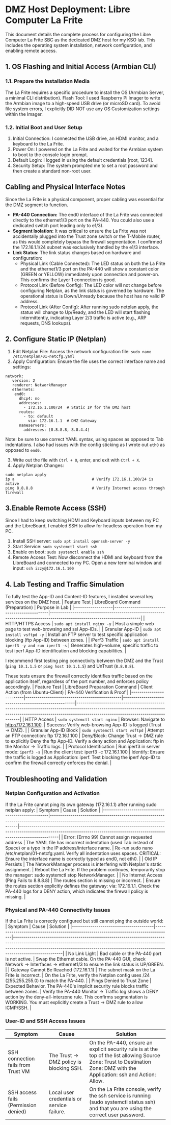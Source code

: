 # DMZ Host Deployment: Libre Computer La Frite

This document details the complete process for configuring the Libre Computer La Frite SBC as the dedicated $\text{DMZ}$ host for my KSO lab. This includes the operating system installation, network configuration, and enabling remote access.
## 1. OS Flashing and Initial Access (Armbian CLI)
### 1.1. Prepare the Installation Media
The $\text{La Frite}$ requires a specific procedure to install the OS (Armbian Server, a minimal CLI distribution).
Flash Tool: I used Raspberry Pi Imager to write the Armbian image to a high-speed USB drive (or microSD card).
To avoid file system errors, I explicitly DID NOT use any OS Customization settings within the Imager.

### 1.2. Initial Boot and User Setup
1. Initial Connection: I connected the USB drive, an $\text{HDMI}$ monitor, and a keyboard to the La Frite.
2. Power On: I powered on the La Frite and waited for the Armbian system to boot to the console login prompt.
3. Default Login: I logged in using the default credentials [root, 1234].
4. Security Setup: The system prompted me to set a root password and then create a standard non-root user.

## Cabling and Physical Interface Notes
Since the La Frite is a physical component, proper cabling was essential for the $\text{DMZ}$ segment to function.
* **PA-440 Connection:** The $\text{end0}$ interface of the $\text{La Frite}$ was connected directly to the $\text{ethernet1/3}$ port on the PA-440. You could also use a dedicated switch port leading only to $\text{e1/3}$).
* **Segment Isolation:** It was critical to ensure the La Frite was not accidentally plugged into the $\text{Trust}$ zone switch or the T-Mobile router, as this would completely bypass the firewall segmentation. I confirmed the $\text{172.16.1.1/24}$ subnet was exclusively handled by the  $\text{e1/3}$ interface.
* **Link Status:** The link status changes based on hardware and configuration:
   * Physical Link (Cable Connected): The LED status on both the La Frite and the $\text{ethernet1/3}$ port on the PA-440 will show a constant color (GREEN or YELLOW) immediately upon connection and power-on. This confirms the Layer 1 connection is good.
   * Protocol Link (Before Config): The LED color will not change before configuring Netplan, as the link status is governed by hardware. The operational status is Down/Unready because the host has no valid IP address.
   * Protocol Link (After Config): After running sudo netplan apply, the status will change to Up/Ready, and the LED will start flashing intermittently, indicating Layer 2/3 traffic is active (e.g., ARP requests, DNS lookups).

## 2. Configure Static IP (Netplan)
1. Edit Netplan File: Access the network configuration file: `sudo nano /etc/netplan/01-netcfg.yaml`
2. Apply Configuration: Ensure the file uses the correct interface name and settings:
```
network:
   version: 2
   renderer: NetworkManager
   ethernets:
    end0:
      dhcp4: no
      addresses:
        - 172.16.1.100/24  # Static IP for the DMZ host
      routes:
        - to: default
          via: 172.16.1.1  # DMZ Gateway
      nameservers:
        addresses: [8.8.8.8, 8.8.4.4]
```
  Note: be sure to use correct YAML syntax, using spaces as opposed to Tab indentations. I also had issues with the config sticking as I wrote out `eth0` as opposed to `end0`.
  
3. Write out the file with `Ctrl + O`, enter, and exit with `Ctrl + X`.
4. Apply Netplan Changes:
```
sudo netplan apply
ip a                                  # Verify 172.16.1.100/24 is active
ping 8.8.8.8                          # Verify Internet access through firewall
```
## 3.Enable Remote Access (SSH)
Since I had to keep switching HDMI and Keyboard inputs between my PC and the LibreBoard, I enabled SSH to allow for headless operation from my PC.
1. Install SSH server:
`sudo apt install openssh-server -y`
2. Start Service:
`sudo systemctl start ssh`
3. Enable on boot:
`sudo systemctl enable ssh`
4. Remote Access Test: Now disconnect the HDMI and keyboard from the LibreBoard and connected to my PC. Open a new terminal window and input:
`ssh izzy@172.16.1.100`

## 4. Lab Testing and Traffic Simulation
To fully test the App-ID and Content-ID features, I installed several key services on the DMZ host.
| Feature Test      | LibreBoard Command (Preparation)             | Purpose in Lab                                                                                                           |
|-------------------|----------------------------------------------|--------------------------------------------------------------------------------------------------------------------------|
| HTTP/HTTPS Access | `sudo apt install nginx -y`                    | Host a simple web page to test $\text{web-browsing}$ and $\text{ssl}$ $\text{App-IDs}$.                                  |
| Granular App-ID   | `sudo apt install vsftpd -y`                   | Install an $\text{FTP}$ server to test specific application blocking ($\text{ftp}$ $\text{App-ID}$) between zones.       |
| iPerf3 Traffic    | `sudo apt install iperf3 -y and run iperf3 -s` | Generates high-volume, specific traffic to test $\text{iperf}$ $\text{App-ID}$ identification and blocking capabilities. |

I recommend first testing ping connectivity between the $\text{DMZ}$ and the $\text{Trust}$ (`ping 10.1.1.5` or `ping host 10.1.1.5`) and $\text{UnTrust}$ (`8.8.8.8`).

These tests ensure the firewall correctly identifies traffic based on the application itself, regardless of the port number, and enforces policy accordingly.
| Feature Test            | LibreBoard Preparation Command                | Client Action (from Ubuntu-Client)                   | PA-440 Verification & Proof                                                                                                                                                                                  |
|-------------------------|-----------------------------------------------|------------------------------------------------------|--------------------------------------------------------------------------------------------------------------------------------------------------------------------------------------------------------------|
| HTTP Access             | `sudo systemctl start nginx`                    | Browser: Navigate to http://172.16.1.100.            | Success: Verify $\text{web-browsing}$ App-ID is logged ($\text{Trust} \rightarrow \text{DMZ}$).                                                                                                              |
| Granular App-ID Block   | `sudo systemctl start vsftpd`                   | Attempt an $\text{FTP}$ connection: ftp 172.16.1.100 | Deny/Block: Change $\text{Trust} \rightarrow \text{DMZ}$ rule to explicitly Deny the $\text{ftp}$ App-ID. Verify a deny action and Application: ftp in the $\text{Monitor} \rightarrow \text{Traffic}$ logs. |
| Protocol Identification | Run $\text{iperf3}$ in server mode: `iperf3 -s` | Run the client test: iperf3 -c 172.16.1.100          | Identify: Ensure the traffic is logged as Application: iperf. Test blocking the $\text{iperf}$ App-ID to confirm the firewall correctly enforces the denial.                                                 |

## Troubleshooting and Validation
### Netplan Configuration and Activation
If the $\text{La Frite}$ cannot ping its own gateway ($\text{172.16.1.1}$) after running $\text{sudo netplan apply}$:
| Symptom                                           | Cause                                                                                                                                      | Solution                                                                                                                                                                      |
|---------------------------------------------------|--------------------------------------------------------------------------------------------------------------------------------------------|-------------------------------------------------------------------------------------------------------------------------------------------------------------------------------|
| Error: [Errno 99] Cannot assign requested address | The $\text{YAML}$ file has incorrect indentation (used $\text{Tab}$ instead of $\text{Space}$) or a typo in the IP address/interface name. | Re-run sudo nano /etc/netplan/01-netcfg.yaml. Verify all indentation uses spaces. CRITICAL: Ensure the interface name is correctly typed as $\text{end0}$, not $\text{eth0}$. |
| Old IP Persists                                   | The $\text{NetworkManager}$ process is interfering with $\text{Netplan}$'s static assignment.                                              | Reboot the $\text{La Frite}$. If the problem continues, temporarily stop the manager: sudo systemctl stop NetworkManager.                                                     |
| No Internet Access (Ping Fails to 8.8.8.8)        | The routes section is missing or incorrect.                                                                                                | Ensure the routes section explicitly defines the gateway: via: 172.16.1.1. Check the PA-440 logs for a $\text{DENY}$ action, which indicates the firewall policy is missing.  |

### Physical and PA-440 Connectivity Issues
If the $\text{La Frite}$ is correctly configured but still cannot ping the outside world:
| Symptom                                | Cause                                                                                | Solution                                                                                                                                                                                                                                                         |
|----------------------------------------|--------------------------------------------------------------------------------------|------------------------------------------------------------------------------------------------------------------------------------------------------------------------------------------------------------------------------------------------------------------|
| No Link Light                          | Bad cable or the PA-440 port is not active.                                          | Swap the Ethernet cable. On the PA-440 GUI, check $\text{Network} \rightarrow \text{Interfaces} \rightarrow \text{ethernet1/3}$ to ensure the link status is UP/GREEN.                                                                                           |
| Gateway Cannot Be Reached (172.16.1.1) | The subnet mask on the $\text{La Frite}$ is incorrect.                               | On the $\text{La Frite}$, verify the Netplan config uses $\text{/24}$ ($\text{255.255.255.0}$) to match the PA-440.                                                                                                                                              |
| Pings Denied to Trust Zone             | Expected Behavior. The PA-440's implicit security rule blocks traffic between zones. | Verify the PA-440 $\text{Monitor} \rightarrow \text{Traffic}$ log shows a DENY action by the deny-all-interzone rule. This confirms segmentation is WORKING. You must explicitly create a $\text{Trust} \rightarrow \text{DMZ}$ rule to allow $\text{ICMP/SSH}$. |

### User-ID and SSH Access Issues
| Symptom                              | Cause                                                                      | Solution                                                                                                                                                                                                        |
|--------------------------------------|----------------------------------------------------------------------------|-----------------------------------------------------------------------------------------------------------------------------------------------------------------------------------------------------------------|
| SSH connection fails from Trust VM   | The $\text{Trust} \rightarrow \text{DMZ}$ policy is blocking $\text{SSH}$. | On the PA-440, ensure an explicit security rule is at the top of the list allowing $\text{Source Zone: Trust}$ to $\text{Destination Zone: DMZ}$ with the $\text{Application: ssh}$ and $\text{Action: Allow}$. |
| SSH access fails (Permission denied) | Local user credentials or service failure.                                 | On the $\text{La Frite}$ console, verify the $\text{ssh}$ service is running (sudo systemctl status ssh) and that you are using the correct user password.                                                 |
